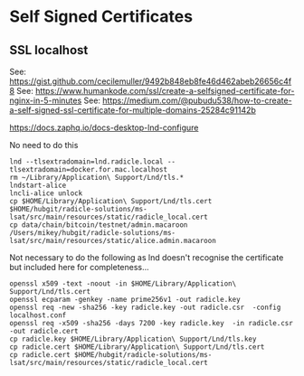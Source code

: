 # Self Signed Certificates

## SSL localhost

See: https://gist.github.com/cecilemuller/9492b848eb8fe46d462abeb26656c4f8
See: https://www.humankode.com/ssl/create-a-selfsigned-certificate-for-nginx-in-5-minutes
See: https://medium.com/@pubudu538/how-to-create-a-self-signed-ssl-certificate-for-multiple-domains-25284c91142b

https://docs.zaphq.io/docs-desktop-lnd-configure

No need to do this

```
lnd --tlsextradomain=lnd.radicle.local --tlsextradomain=docker.for.mac.localhost
rm ~/Library/Application\ Support/Lnd/tls.*
lndstart-alice
lncli-alice unlock
cp $HOME/Library/Application\ Support/Lnd/tls.cert $HOME/hubgit/radicle-solutions/ms-lsat/src/main/resources/static/radicle_local.cert
cp data/chain/bitcoin/testnet/admin.macaroon /Users/mikey/hubgit/radicle-solutions/ms-lsat/src/main/resources/static/alice.admin.macaroon
```

Not necessary to do the following as lnd doesn't recognise the certificate but included here for completeness...

```
openssl x509 -text -noout -in $HOME/Library/Application\ Support/Lnd/tls.cert
openssl ecparam -genkey -name prime256v1 -out radicle.key
openssl req -new -sha256 -key radicle.key -out radicle.csr  -config localhost.conf
openssl req -x509 -sha256 -days 7200 -key radicle.key  -in radicle.csr  -out radicle.cert
cp radicle.key $HOME/Library/Application\ Support/Lnd/tls.key
cp radicle.cert $HOME/Library/Application\ Support/Lnd/tls.cert
cp radicle.cert $HOME/hubgit/radicle-solutions/ms-lsat/src/main/resources/static/radicle_local.cert
```
